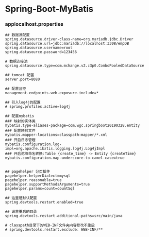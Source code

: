 # Spring-Boot-MyBatis

### applocalhost.properties

	## 数据源配置
	spring.datasource.driver-class-name=org.mariadb.jdbc.Driver
	spring.datasource.url=jdbc:mariadb://localhost:3308/empDB
	spring.datasource.username=root
	spring.datasource.password=123456

	# 数据连接池
	spring.datasource.type=com.mchange.v2.c3p0.ComboPooledDataSource

	## tomcat 配置
	server.port=8080  

	## 配置监控
	management.endpoints.web.exposure.include=*
    
	## 引入log4j的配置
	# spring.profiles.active=log4j

	## 配置mybatis
	### 映射的实体类
	mybatis.type-aliases-package=com.wgc.springboot20190328.entity
	### 配置映射文件
	mybatis.mapper-locations=classpath:mapper/*.xml
	### 开启日志管理
	mybatis.configuration.log-impl=org.apache.ibatis.logging.log4j.Log4jImpl
	### 开启驼峰命名转换:Table {create_time} -> Entity {createTime}
	mybatis.configuration.map-underscore-to-camel-case=true


	## pagehelper 分页插件
	pagehelper.helperDialect=mysql
	pagehelper.reasonable=true
	pagehelper.supportMethodsArguments=true
	pagehelper.params=count=countSql

	## 这里是默认配置
	spring.devtools.restart.enabled=true

	## 设置重启的目录
	spring.devtools.restart.additional-paths=src/main/java

	# classpath目录下的WEB-INF文件夹内容修改不重启
	# spring.devtools.restart.exclude: WEB-INF/**

			
